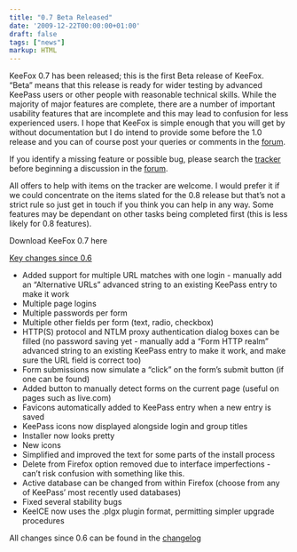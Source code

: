 ```yaml
---
title: "0.7 Beta Released"
date: '2009-12-22T00:00:00+01:00'
draft: false
tags: ["news"]
markup: HTML
---
```


<p>KeeFox  0.7 has been released; this is the first Beta release of KeeFox. “Beta”  means that this release is ready for wider testing by advanced KeePass  users or other people with reasonable technical skills. While the  majority of major features are complete, there are a number of important  usability features that are incomplete and this may lead to confusion  for less experienced users. I hope that KeeFox is simple enough that you  will get by without documentation but I do intend to provide some  before the 1.0 release and you can of course post your queries or  comments in the <a href="https://sourceforge.net/apps/phpbb/keefox/viewforum.php?f=1" target="_blank">forum</a>.
</p>
<p>If you identify a missing feature or possible bug, please search the <a href="http://sourceforge.net/apps/trac/keefox/report/1" target="_blank">tracker</a> before beginning a discussion in the <a href="https://sourceforge.net/apps/phpbb/keefox/viewforum.php?f=1" target="_blank">forum</a>.
</p>
<p>All offers to help with items on the tracker are welcome. I would  prefer it if we could concentrate on the items slated for the 0.8  release but that’s not a strict rule so just get in touch if you think  you can help in any way. Some features may be dependant on other tasks  being completed first (this is less likely for 0.8 features).
</p>
<p>Download KeeFox 0.7 here
</p>
<p><span style="text-decoration: underline;">Key changes since 0.6</span></p><ul><li>Added support for multiple URL matches with one login - manually add  an “Alternative URLs” advanced string to an existing KeePass entry to  make it work</li><li>Multiple page logins</li><li>Multiple passwords per form</li><li>Multiple other fields per form (text, radio, checkbox)</li><li>HTTP(S) protocol and NTLM proxy authentication dialog boxes can be  filled (no password saving yet - manually add a “Form HTTP realm”  advanced string to an existing KeePass entry to make it work, and make  sure the URL field is correct too)</li><li>Form submissions now simulate a “click” on the form’s submit button (if one can be found)</li><li>Added button to manually detect forms on the current page (useful on pages such as live.com)</li><li>Favicons automatically added to KeePass entry when a new entry is saved</li><li>KeePass icons now displayed alongside login and group titles</li><li>Installer now looks pretty</li><li>New icons</li><li>Simplified and improved the text for some parts of the install process</li><li>Delete from Firefox option removed due to interface imperfections - can’t risk confusion with something like this.</li><li>Active database can be changed from within Firefox (choose from any of KeePass’ most recently used databases)</li><li>Fixed several stability bugs</li><li>KeeICE now uses the .plgx plugin format, permitting simpler upgrade procedures</li></ul><p>All changes since 0.6 can be found in the <a href="http://keefox.svn.sourceforge.net/viewvc/keefox/tags/0.7/Firefox%20addon/CHANGELOG.txt" target="_blank">changelog</a></p>